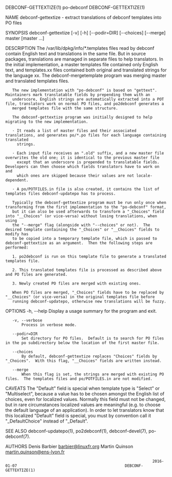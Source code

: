 DEBCONF-GETTEXTIZE(1)                                               po-debconf                                               DEBCONF-GETTEXTIZE(1)

NAME
       debconf-gettextize - extract translations of debconf templates into PO files

SYNOPSIS
       debconf-gettextize [-v] [-h] [--podir=DIR] [--choices] [--merge] master [master ...]

DESCRIPTION
       The /var/lib/dpkg/info/*.templates files read by debconf contain English text and translations in the same file.  But in source packages,
       translations are managed in separate files to help translators.  In the initial implementation, a master templates file contained only
       English text, and templates.xx files contained both original and translated strings for the language xx.  The debconf-mergetemplate program
       was merging master and translated templates files.

       The new implementation with "po-debconf" is based on "gettext".  Maintainers mark translatable fields by prepending them with an
       underscore, English strings are automatically extracted into a POT file, translators work on normal PO files, and po2debconf generates a
       merged templates file with the same structure.

       The debconf-gettextize program was initially designed to help migrating to the new implementation.

       · It reads a list of master files and their associated translations, and generates po/*.po files for each language containing translated
         strings.

       · Each input file receives an ".old" suffix, and a new master file overwrites the old one; it is identical to the previous master file
         except that an underscore is prepended to translatable fields.  Developers can then choose which fields translators have to work on and
         which ones are skipped because their values are not locale-dependent.

       · A po/POTFILES.in file is also created, it contains the list of templates files debconf-updatepo has to process.

       Typically the debconf-gettextize program must be run only once when transforming from the first implementation to the "po-debconf" format,
       but it can also be used afterwards to transform a "_Choices" field into "__Choices" (or vice-versa) without losing translations, when using
       the "--merge" flag (alongside with "--choices" or not).  The desired template containing the "_Choices" or "__Choices" fields to modify has
       to be copied into a temporary template file, which is passed to debconf-gettextize as an argument.  Then the following steps are performed:

       1. po2debconf is run on this template file to generate a translated templates file.

       2. This translated templates file is processed as described above and PO files are generated.

       3. Newly created PO files are merged with existing ones.

       When PO files are merged, "_Choices" fields have to be replaced by "__Choices" (or vice-versa) in the original templates file before
       running debconf-updatepo, otherwise new translations will be fuzzy.

OPTIONS
       -h, --help
           Display a usage summary for the program and exit.

       -v, --verbose
           Process in verbose mode.

       --podir=DIR
           Set directory for PO files.  Default is to search for PO files in the po subdirectory below the location of the first master file.

       --choices
           By default, debconf-gettextize replaces "Choices" fields by "_Choices".  With this flag, "__Choices" fields are written instead.

       --merge
           When this flag is set, the strings are merged with existing PO files.  The templates files and po/POTFILES.in are not modified.

CAVEATS
       The "Default" field is special when template type is "Select" or "Multiselect", because a value has to be chosen amongst the English list
       of choices, even for localized values.  Normally this field must not be changed, but in rare circumstances localized values are meaningful
       (e.g. to choose the default language of an application).  In order to let translators know that this localized "Default" field is special,
       you must by convention call it "_DefaultChoice" instead of "_Default".

SEE ALSO
       debconf-updatepo(1), po2debconf(1), debconf-devel(7), po-debconf(7).

AUTHORS
         Denis Barbier <barbier@linuxfr.org>
         Martin Quinson <martin.quinson@ens-lyon.fr>

                                                                    2016-01-07                                               DEBCONF-GETTEXTIZE(1)
